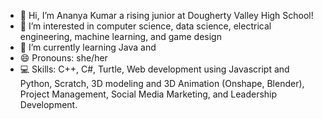 - 👋 Hi, I’m Ananya Kumar a rising junior at Dougherty Valley High School!
- 👀 I’m interested in computer science, data science, electrical engineering, machine learning, and game design
- 🌱 I’m currently learning Java and 
- 😄 Pronouns: she/her
- 💻 Skills: C++, C#, Turtle, Web development using Javascript and Python, Scratch, 3D modeling and 3D Animation (Onshape, Blender), Project Management, Social Media Marketing, and Leadership Development.
  
